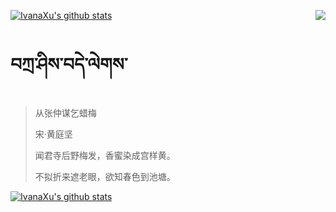[![IvanaXu's github stats](https://github-readme-stats.vercel.app/api?username=IvanaXu&show_icons=true&theme=vue-dark)](https://github.com/anuraghazra/github-readme-stats)
<img align="right" src="https://github-readme-stats.vercel.app/api/top-langs/?username=IvanaXu&langs_count=3&theme=graywhite" />
# བཀྲ་ཤིས་བདེ་ལེགས་
> 从张仲谋乞蜡梅
>
> 宋·黄庭坚
>
> 闻君寺后野梅发，香蜜染成宫样黄。
> 
> 不拟折来遮老眼，欲知春色到池塘。

[![IvanaXu's github stats](https://github-readme-stats.vercel.app/api/wakatime?username=IvanaXu&theme=vue-dark)](https://github.com/anuraghazra/github-readme-stats)